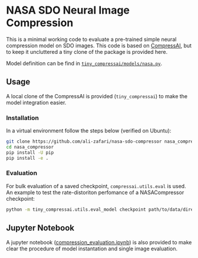# NASA SDO Neural Image Compression
This is a minimal working code to evaluate a pre-trained simple neural compression model on SDO images. This code is based on [CompressAI](https://github.com/InterDigitalInc/CompressAI), but to keep it uncluttered a tiny clone of the package is provided here.

Model definition can be find in [`tiny_compressai/models/nasa.py`](tiny_compressai/models/nasa.py).

## Usage
A local clone of the CompressAI is provided (`tiny_compressai`) to make the model integration easier.

### Installation
In a virtual environment follow the steps below (verified on Ubuntu):
```bash
git clone https://github.com/ali-zafari/nasa-sdo-compressor nasa_compressor
cd nasa_compressor
pip install -U pip
pip install -e .
```

### Evaluation
For bulk evaluation of a saved checkpoint, `compressai.utils.eval` is used. An example to test the rate-distoriton perfomance of a NASACompressor checkpoint:

```bash
python -m tiny_compressai.utils.eval_model checkpoint path/to/data/directory  -a nasa-compressor --cuda -v -p path/to/a/checkpoint
```

## Jupyter Notebook
A jupyter notebook ([compression_evaluation.ipynb](compression_evaluation.ipynb)) is also provided to make clear the procedure of model instantation and single image evaluation.